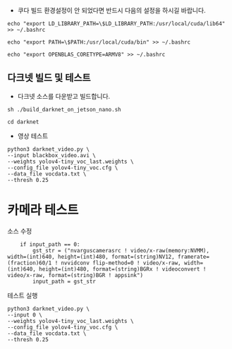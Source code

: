 * 쿠다 빌드 환경설정이 안 되었다면 반드시 다음의 설정을 하시길 바랍니다.
```
echo "export LD_LIBRARY_PATH=\$LD_LIBRARY_PATH:/usr/local/cuda/lib64" >> ~/.bashrc
```
```
echo "export PATH=\$PATH:/usr/local/cuda/bin" >> ~/.bashrc
```
```
echo "export OPENBLAS_CORETYPE=ARMV8" >> ~/.bashrc
```

## 다크넷 빌드 및 테스트

* 다크넷 소스를 다운받고 빌드합니다.
```
sh ./build_darknet_on_jetson_nano.sh
```
```
cd darknet
```

* 영상 테스트
```
python3 darknet_video.py \
--input blackbox_video.avi \
--weights yolov4-tiny_voc_last.weights \
--config_file yolov4-tiny_voc.cfg \
--data_file vocdata.txt \
--thresh 0.25
```

# 카메라 테스트

소스 수정
```
    if input_path == 0:
        gst_str = ("nvarguscamerasrc ! video/x-raw(memory:NVMM), width=(int)640, height=(int)480, format=(string)NV12, framerate=(fraction)60/1 ! nvvidconv flip-method=0 ! video/x-raw, width=(int)640, height=(int)480, format=(string)BGRx ! videoconvert ! video/x-raw, format=(string)BGR ! appsink")
        input_path = gst_str
```

테스트 실행
```
python3 darknet_video.py \
--input 0 \
--weights yolov4-tiny_voc_last.weights \
--config_file yolov4-tiny_voc.cfg \
--data_file vocdata.txt \
--thresh 0.25
```
